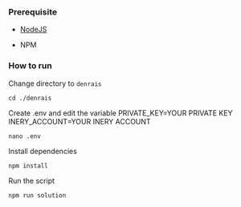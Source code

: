 ### Prerequisite

- [NodeJS](https://nodejs.org/en/)

- NPM



### How to run

Change directory to ```denrais```

```shell
cd ./denrais
```

Create .env and edit the variable
PRIVATE_KEY=YOUR PRIVATE KEY
INERY_ACCOUNT=YOUR INERY ACCOUNT

```shell
nano .env
```

Install dependencies

```shell
npm install
```

Run the script

```shell
npm run solution
```

